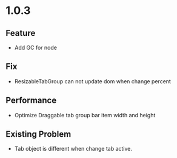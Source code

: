 # 1.0.3

## Feature
- Add GC for node

## Fix
- ResizableTabGroup can not update dom when change percent

## Performance
- Optimize Draggable tab group bar item width and height

## Existing Problem
- Tab object is different when change tab active.

